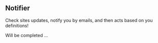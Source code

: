 ## Notifier

Check sites updates, notify you by emails, and then acts based on you definitions!

Will be completed ...